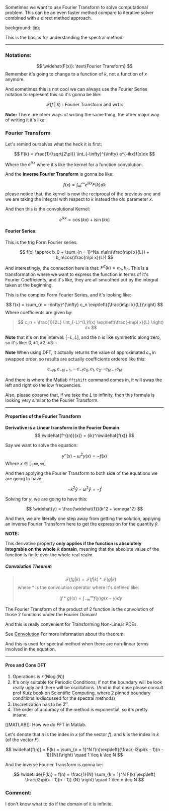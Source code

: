 Sometimes we want to use Fourier Transform to solve computational problem. This can be an even faster method compare to iterative solver combined with a direct method approach. 

background: [link](http://www.ee.ic.ac.uk/hp/staff/dmb/courses/E1Fourier/00300_ComplexFourier.pdf)

This is the basics for understanding the spectral method. 

---
### Notations:

$$
\widehat{F(x)}: \text{Fourier Transform}
$$
Remember it's going to change to a function of $k$, not a function of $x$ anymore. 

And sometimes this is not cool we can always use the Fourier Series notation to represent this so it's gonna be like: 

$$
\mathcal{F}(f\;|\;k): \text{Fourier Transform and wrt k}
$$


**Note:**
There are other ways of writing the same thing, the other major way of writing it it's like: 

### Fourier Transform

Let's remind ourselves what the heck it is first: 

$$
F(k) = 
\frac{1}{\sqrt{2\pi}}
\int_{-\infty}^{\infty} e^{-ikx}f(x)dx
$$

Where the $e^{ikx}$ where it's like the kernel for a function convolution. 

And the **Inverse Fourier Transform** is gonna be like: 

$$
f(x) = \int_{\infty}^{\infty} e^{ikx}F(k) dk
$$
please notice that, the kernel is now the reciprocal of the previous one and we are taking the integral with respect to $k$ instead the old parameter $x$. 

And then this is the convolutional Kernel: 

$$
e^{ikx} = \cos(kx) + i\sin(kx)
$$

#### Fourier Series: 


This is the trig Form Fourier series: 

$$
f(x) \approx b_0 + \sum_{n = 1}^Na_n\sin(\frac{n\pi x}{L}) + b_n\cos(\frac{n\pi x}{L})
$$

And interestingly, the connection here is that: $F^{d}(k) = a_n, b_n$. This is a transformation where we want to express the function in terms of it's Fourier Coefficients, and it's like, they are all smoothed out by the integral taken at the beginning. 

This is the complex Form Fourier Series, and it's looking like: 

$$
f(x) = \sum_{n = -\infty}^{\infty}
c_n \exp\left({\frac{in\pi x}{L}}\right)
$$
Where coefficients are given by: 
> $$
> c_n = \frac{1}{2L} \int_{-L}^{L}f(x)
> 	\exp\left(\frac{-in\pi x}{L} \right) dx
> $$

**Note** that it's on the interval: $[-L, L]$, and the n is like symmetric along zero, so it's like: $0, \pm 1, \pm 2, \pm 3 \cdots$

**Note**
When using DFT, it actually returns the value of approximated $c_n$ in swapped order, so results are actually coefficients ordered like this: 

$$
c_{-N}, c_{- N + 1}, \cdots c_{-1}
c_{0}, c_{1}, c_{2} \cdots c_{N - 1} c_{N}
$$

And there is where the Matlab `fftshift` command comes in, it will swap the left and right so the low frequencies. 

Also, please observe that, if we take the $L$ to infinity, then this formula is looking very similar to the Fourier Transform.

---

#### Properties of the Fourier Transform 

**Derivative is a Linear transform in the Fourier Domain**. 
$$
\widehat{f^{(n)}(x)} = (ik)^n\widehat{f(x)}
$$

Say we want to solve the equation: 

$$
y''(x) - \omega^2y(x) = -f(x)
$$
Where $x\in [-\infty, \infty]$

And then applying the Fourier Transform to both side of the equations we are going to have: 

$$
-k^2\widehat{y} - \omega^2\widehat{y} = -\widehat{f}
$$

 Solving for $y$, we are going to have this: 
 
$$
\widehat{y} = \frac{\widehat{f}}{k^2 + \omega^2}
$$

And then, we are literally one step away from getting the solution, applying an inverse Fourier Transform here to get the expression for the quantity $\widehat{y}$. 

**NOTE:**

This derivative property **only applies if the function is absolutely integrable on the whole $\mathbb{R}$ domain**, meaning that the absolute value of the function is finite over the whole real realm.  

##### Convolution Theorem

> $$
> \mathcal{F}(fg|k) = \mathcal{F}(f|k) * \mathcal{F}(g|k)
> $$
> where * is the convolution operator where it's defined like: 
>  
>  $$(f*g)(x) = \int_{-\infty}^{\infty} f(y)g(x - y)dy$$

The Fourier Transform of the product of 2 function is the convolution of those 2 functions under the Fourier Domain! 

And this is really convenient for Transforming Non-Linear PDEs. 

See [Convolution](https://www.wikiwand.com/en/Convolution_theorem)
For more information about the theorem. 

And this is used for spectral method when there are non-linear terms involved in the equation. 

---

#### Pros and Cons DFT

1. Operations is $\mathcal{O}(N \log(N))$
2. It's only suitable for Periodic Conditions, if not the boundary will be look really ugly and there will be oscillations. (And in that case please consult prof Kutz book on Scientific Computing, where 2 pinned boundary conditions is discussed for the spectral methods)
3. Discretization has to be $2^n$. 
4. The order of accuracy of the method is exponential, so it's pretty insane. 

[[MATLAB]]: How we do FFT in Matlab. 

Let's denote that $n$ is the index in $x$ (of the vector $f$), and $k$ is the index in $k$ (of the vector $F$)

$$
\widehat{f(n)} = F(k) = 
\sum_{n = 1}^N f(n)\exp\left({\frac{-i2\pi(k - 1)(n - 1)}{N}}\right) \quad 1 \leq k \leq N
$$

And the inverse Fourier Transform is gonna be: 

$$
\widetilde{F(k)} = f(n) = \frac{1}{N}
\sum_{k = 1}^N F(k) \exp\left( 
	\frac{i2\pi(k - 1)(n - 1)}
	{N}
\right) \quad 1 \leq n \leq N
$$


### Comment: 

I don't know what to do if the domain of it is infinite. 